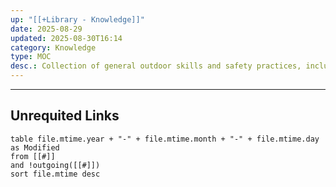 ```yaml
---
up: "[[+Library - Knowledge]]"
date: 2025-08-29
updated: 2025-08-30T16:14
category: Knowledge
type: MOC
desc.: Collection of general outdoor skills and safety practices, including navigation, first aid, survival, and miscellaneous knowledge.
---
```

















-----
## Unrequited Links
```dataview
table file.mtime.year + "-" + file.mtime.month + "-" + file.mtime.day as Modified
from [[#]]
and !outgoing([[#]])
sort file.mtime desc
```
